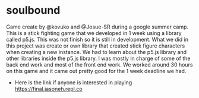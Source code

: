 # soulbound
Game create by @kovuko and @Josue-SR during a google summer camp. This is a stick fighting game that we developed in 1 week using a library called p5.js. This was not finish so it is still in development. What we did in this project was create or own library that created stick figure characters when creating a new instance. We had to learn about the p5.js library and other libraries inside the p5.js library. I was mostly in charge of some of the back end work and most of the front end work. We worked around 30 hours on this game and it came out pretty good for the 1 week deadline we had.
+ Here is the link if anyone is interested in playing https://final.jasoneh.repl.co
